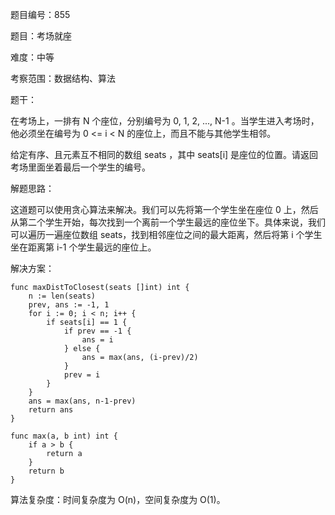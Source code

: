 题目编号：855

题目：考场就座

难度：中等

考察范围：数据结构、算法

题干：

在考场上，一排有 N 个座位，分别编号为 0, 1, 2, ..., N-1 。当学生进入考场时，他必须坐在编号为 0 <= i < N 的座位上，而且不能与其他学生相邻。

给定有序、且元素互不相同的数组 seats ，其中 seats[i] 是座位的位置。请返回考场里面坐着最后一个学生的编号。

解题思路：

这道题可以使用贪心算法来解决。我们可以先将第一个学生坐在座位 0 上，然后从第二个学生开始，每次找到一个离前一个学生最远的座位坐下。具体来说，我们可以遍历一遍座位数组 seats，找到相邻座位之间的最大距离，然后将第 i 个学生坐在距离第 i-1 个学生最远的座位上。

解决方案：

```
func maxDistToClosest(seats []int) int {
    n := len(seats)
    prev, ans := -1, 1
    for i := 0; i < n; i++ {
        if seats[i] == 1 {
            if prev == -1 {
                ans = i
            } else {
                ans = max(ans, (i-prev)/2)
            }
            prev = i
        }
    }
    ans = max(ans, n-1-prev)
    return ans
}

func max(a, b int) int {
    if a > b {
        return a
    }
    return b
}
```

算法复杂度：时间复杂度为 O(n)，空间复杂度为 O(1)。